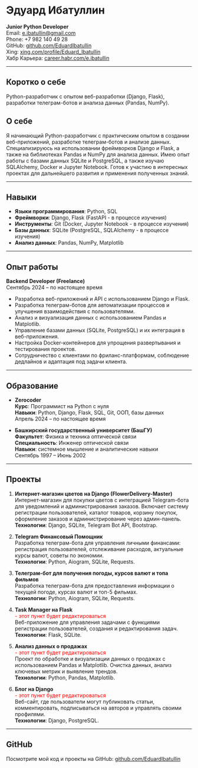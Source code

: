 # Эдуард Ибатуллин  
**Junior Python Developer**  
Email: e.ibatullin@gmail.com  
Phone: +7 982 140 49 28  
GitHub: [github.com/EduardIbatullin](https://github.com/EduardIbatullin)  
Xing: [xing.com/profile/Eduard_Ibatullin](https://www.xing.com/profile/Eduard_Ibatullin)  
Хабр Карьера: [career.habr.com/e.ibatullin](https://career.habr.com/e.ibatullin)  

---

## Коротко о себе
Python-разработчик с опытом веб-разработки (Django, Flask), разработки телеграм-ботов и анализа данных (Pandas, NumPy).

## О себе
Я начинающий Python-разработчик с практическим опытом в создании веб-приложений, разработке телеграм-ботов и анализе данных. Специализируюсь на использовании фреймворков Django и Flask, а также на библиотеках Pandas и NumPy для анализа данных. Имею опыт работы с базами данных SQLite и PostgreSQL, а также изучаю SQLAlchemy, Docker и Jupyter Notebook. Готов к участию в интересных проектах для дальнейшего развития и применения полученных знаний.

---

## Навыки
- **Языки программирования**: Python, SQL
- **Фреймворки**: Django, Flask (FastAPI - в процессе изучения)
- **Инструменты**: Git (Docker, Jupyter Notebook - в процессе изучения)
- **Базы данных**: SQLite (PostgreSQL, SQLAlchemy - в процессе изучения)
- **Анализ данных**: Pandas, NumPy, Matplotlib

---

## Опыт работы

**Backend Developer (Freelance)**  
Сентябрь 2024 – по настоящее время  

- Разработка веб-приложений и API с использованием Django и Flask.
- Разработка телеграм-ботов для автоматизации процессов и улучшения взаимодействия с пользователями.
- Анализ и визуализация данных с использованием Pandas и Matplotlib.
- Управление базами данных (SQLite, PostgreSQL) и их интеграция в веб-приложения.
- Настройка Docker-контейнеров для упрощения развертывания и тестирования проектов.
- Сотрудничество с клиентами по фриланс-платформам, соблюдение дедлайнов и адаптация под задачи клиента.

---

## Образование
- **Zerocoder**  
  **Курс**: Программист на Python с нуля  
  **Навыки**: Python, Django, Flask, SQL, Git, ООП, базы данных  
  Апрель 2024 – по настоящее время

- **Башкирский государственный университет (БашГУ)**  
  **Факультет**: Физика и техника оптической связи  
  **Специальность**: Инженер оптической связи  
  **Навыки**: системное мышление и аналитические навыки  
  Сентябрь 1997 – Июнь 2002  

---

## Проекты

1. **Интернет-магазин цветов на Django (FlowerDelivery-Master)**  
   Интернет-магазин для покупки цветов с интеграцией Telegram-бота для уведомлений и администрирования заказов. Включает систему регистрации пользователей, каталог товаров, корзину покупок, оформление заказов и администрирование через админ-панель.  
   **Технологии**: Django, SQLite, Telegram Bot API, Bootstrap.

2. **Telegram Финансовый Помощник**  
   Разработка телеграм-бота для управления личными финансами: регистрация пользователей, отслеживание расходов, актуальные курсы валют, советы по экономии.  
   **Технологии**: Python, Aiogram, SQLite, Requests.

3. **Телеграм-бот для получения погоды, курсов валют и топа фильмов**  
   Разработка телеграм-бота для предоставления информации о текущей погоде, курсах валют и топ-5 фильмах.  
   **Технологии**: Python, Aiogram, SQLite, Requests.

4. **Task Manager на Flask**  
   <span style="color:red;">- этот пункт будет редактироваться</span>  
   Веб-приложение для управления задачами с функциями регистрации пользователей, создания и редактирования задач.  
   **Технологии**: Flask, SQLite.

5. **Анализ данных о продажах**  
   <span style="color:red;">- этот пункт будет редактироваться</span>  
   Проект по обработке и визуализации данных о продажах с использованием Pandas и Matplotlib. Очистка данных, анализ ключевых метрик и выявление трендов.  
   **Технологии**: Python, Pandas, Matplotlib.

6. **Блог на Django**  
   <span style="color:red;">- этот пункт будет редактироваться</span>  
   Веб-сайт, где пользователи могут публиковать статьи, комментировать, подписываться на авторов и управлять своими профилями.  
   **Технологии**: Django, PostgreSQL.

---

## GitHub
Посмотрите мой код и проекты на GitHub: [github.com/EduardIbatullin](https://github.com/EduardIbatullin/EduardIbatullin/blob/main/portfolio.md)

